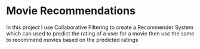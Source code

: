 # Movie Recommendations
In this project I use Collaborative Filtering to create a Recommender System which can used to predict the rating of a user for a movie then use the same to recommend movies based on the predicted ratings
